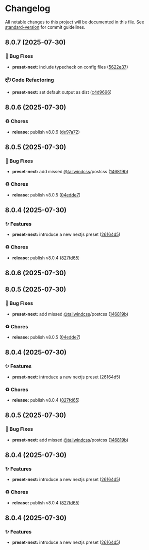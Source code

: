 # Changelog

All notable changes to this project will be documented in this file. See [standard-version](https://github.com/conventional-changelog/standard-version) for commit guidelines.

## 8.0.7 (2025-07-30)


### 🐛 Bug Fixes

* **preset-next:** include typecheck on config files ([5622e37](https://github.com/alvis/presetter/commit/5622e37301164cac67d3875b54fc16e37ee8c904))


### 📦 Code Refactoring

* **preset-next:** set default output as dist ([c4d9696](https://github.com/alvis/presetter/commit/c4d96965a7e5378fcf2cc26ba3204fdb1961b449))



## 8.0.6 (2025-07-30)


### ♻️ Chores

* **release:** publish v8.0.6 ([de97a72](https://github.com/alvis/presetter/commit/de97a7215a2a9955c750404f1ba75908492299e3))



## 8.0.5 (2025-07-30)


### 🐛 Bug Fixes

* **preset-next:** add missed [@tailwindcss](https://github.com/tailwindcss)/postcss ([146819b](https://github.com/alvis/presetter/commit/146819bc89082df467ff8b09f5a7fecc23615549))


### ♻️ Chores

* **release:** publish v8.0.5 ([04edde7](https://github.com/alvis/presetter/commit/04edde7f36e9275115a484aed94eee9b96547e6a))



## 8.0.4 (2025-07-30)


### ✨ Features

* **preset-next:** introduce a new nextjs preset ([26164d5](https://github.com/alvis/presetter/commit/26164d5fd299de9242b5de69a847edbd7fceb5c5))


### ♻️ Chores

* **release:** publish v8.0.4 ([827fd65](https://github.com/alvis/presetter/commit/827fd651873c42089cc48ccada6ec79be36880fa))



## 8.0.6 (2025-07-30)



## 8.0.5 (2025-07-30)


### 🐛 Bug Fixes

* **preset-next:** add missed [@tailwindcss](https://github.com/tailwindcss)/postcss ([146819b](https://github.com/alvis/presetter/commit/146819bc89082df467ff8b09f5a7fecc23615549))


### ♻️ Chores

* **release:** publish v8.0.5 ([04edde7](https://github.com/alvis/presetter/commit/04edde7f36e9275115a484aed94eee9b96547e6a))



## 8.0.4 (2025-07-30)


### ✨ Features

* **preset-next:** introduce a new nextjs preset ([26164d5](https://github.com/alvis/presetter/commit/26164d5fd299de9242b5de69a847edbd7fceb5c5))


### ♻️ Chores

* **release:** publish v8.0.4 ([827fd65](https://github.com/alvis/presetter/commit/827fd651873c42089cc48ccada6ec79be36880fa))



## 8.0.5 (2025-07-30)


### 🐛 Bug Fixes

* **preset-next:** add missed [@tailwindcss](https://github.com/tailwindcss)/postcss ([146819b](https://github.com/alvis/presetter/commit/146819bc89082df467ff8b09f5a7fecc23615549))



## 8.0.4 (2025-07-30)


### ✨ Features

* **preset-next:** introduce a new nextjs preset ([26164d5](https://github.com/alvis/presetter/commit/26164d5fd299de9242b5de69a847edbd7fceb5c5))


### ♻️ Chores

* **release:** publish v8.0.4 ([827fd65](https://github.com/alvis/presetter/commit/827fd651873c42089cc48ccada6ec79be36880fa))



## 8.0.4 (2025-07-30)


### ✨ Features

* **preset-next:** introduce a new nextjs preset ([26164d5](https://github.com/alvis/presetter/commit/26164d5fd299de9242b5de69a847edbd7fceb5c5))
